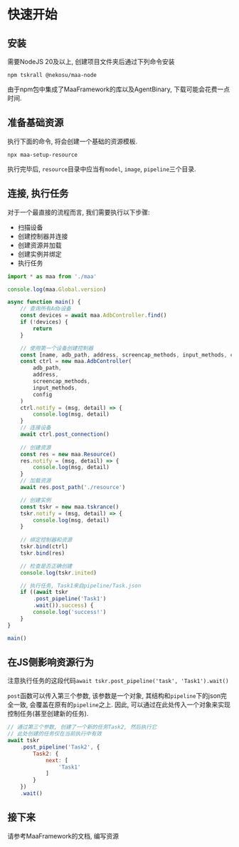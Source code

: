 # 快速开始

## 安装

需要NodeJS 20及以上, 创建项目文件夹后通过下列命令安装

```shell
npm tskrall @nekosu/maa-node
```

由于npm包中集成了MaaFramework的库以及AgentBinary, 下载可能会花费一点时间.

## 准备基础资源

执行下面的命令, 将会创建一个基础的资源模板.

```shell
npx maa-setup-resource
```

执行完毕后, `resource`目录中应当有`model`, `image`, `pipeline`三个目录.

## 连接, 执行任务

对于一个最直接的流程而言, 我们需要执行以下步骤:

* 扫描设备
* 创建控制器并连接
* 创建资源并加载
* 创建实例并绑定
* 执行任务

```typescript
import * as maa from './maa'

console.log(maa.Global.version)

async function main() {
    // 查询所有Adb设备
    const devices = await maa.AdbController.find()
    if (!devices) {
        return
    }

    // 使用第一个设备创建控制器
    const [name, adb_path, address, screencap_methods, input_methods, config] = devices[0]
    const ctrl = new maa.AdbController(
        adb_path,
        address,
        screencap_methods,
        input_methods,
        config
    )
    ctrl.notify = (msg, detail) => {
        console.log(msg, detail)
    }
    // 连接设备
    await ctrl.post_connection()
    
    // 创建资源
    const res = new maa.Resource()
    res.notify = (msg, detail) => {
        console.log(msg, detail)
    }
    // 加载资源
    await res.post_path('./resource')

    // 创建实例
    const tskr = new maa.tskrance()
    tskr.notify = (msg, detail) => {
        console.log(msg, detail)
    }
    
    // 绑定控制器和资源
    tskr.bind(ctrl)
    tskr.bind(res)

    // 检查是否正确创建
    console.log(tskr.inited)

    // 执行任务, Task1来自pipeline/Task.json
    if ((await tskr
        .post_pipeline('Task1')
        .wait()).success) {
        console.log('success!')
    }
}

main()
```

## 在JS侧影响资源行为

注意执行任务的这段代码`await tskr.post_pipeline('task', 'Task1').wait()`

`post`函数可以传入第三个参数, 该参数是一个对象, 其结构和`pipeline`下的json完全一致, 会覆盖在原有的`pipeline`之上. 因此, 可以通过在此处传入一个对象来实现控制任务(甚至创建新的任务).

```javascript
// 通过第三个参数, 创建了一个新的任务Task2, 然后执行它
// 此处创建的任务仅在当前执行中有效
await tskr
    .post_pipeline('Task2', {
        Task2: {
            next: [
                'Task1'
            ]
        }
    })
    .wait()
```

## 接下来

请参考MaaFramework的文档, 编写资源
